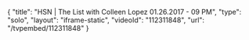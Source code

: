 {
    "title": "HSN | The List with Colleen Lopez 01.26.2017 - 09 PM",
    "type": "solo",
    "layout": "iframe-static",
    "videoId": "112311848",
    "url": "\/tvpembed\/112311848"
}